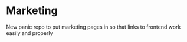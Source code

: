 # Marketing
New panic repo to put marketing pages in so that links to frontend work easily and properly
